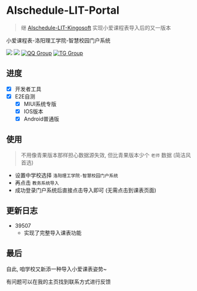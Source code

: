 # AIschedule-LIT-Portal
> 继 [AIschedule-LIT-Kingosoft](https://github.com/icepie/AIschedule-LIT-Kingosoft/) 实现小爱课程表导入后的又一版本

小爱课程表-洛阳理工学院-智慧校园门户系统

[![](https://img.shields.io/badge/dynamic/json?color=blue&label=%E5%BC%80%E5%8F%91%E8%80%85&query=%24.coderName&url=https%3A%2F%2Fopen-schedule.ai.xiaomi.com%2Fapi%2Fcoder%3Ftb_id%3D39507%26amp?style=plastic)](https://blog.icepie.net/)
![](https://img.shields.io/badge/dynamic/json?color=blueviolet&label=%E4%BD%BF%E7%94%A8%E4%BA%BA%E6%95%B0&query=%24.usedNum&url=https%3A%2F%2Fopen-schedule.ai.xiaomi.com%2Fapi%2Fcoder%3Ftb_id%3D36075%26amp?style=plastic)
[![QQ Group](https://img.shields.io/badge/QQ%20群-647027400-red.svg)](https://jq.qq.com/?_wv=1027&k=lz0XyN86)
[![TG Group](https://img.shields.io/badge/TG%20群-lit_edu-blue.svg)](https://t.me/lit_edu)

## 进度

- [X] 开发者工具
- [X] E2E自测 
  - [X] MIUI系统专版
  - [X] IOS版本
  - [X] Android普通版

## 使用

> 
> 
> 不用像青果版本那样担心数据源失效, 但比青果版本少个 `老师` 数据 (简洁风首选)

- 设置中学校选择 `洛阳理工学院-智慧校园门户系统`
- 再点击 `教务系统导入`
- 成功登录门户系统后直接点击导入即可 (无需点击到课表页面)

## 更新日志

- 39507
  - 实现了完整导入课表功能

## 最后

自此, 咱学校又新添一种导入小爱课表姿势~

有问题可以在我的主页找到联系方式进行反馈

